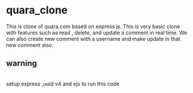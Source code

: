 # quara_clone
This is clone of quara.com based on express js. This is very basic clone with features such as read , delete, and update a comment in real time. We can also create new comment with a username and make update in that new comment also.
<br>
## warning 
<br>
setup express ,uuid v4 and ejs to run this code 
